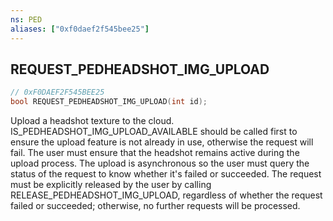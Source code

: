 ```yaml
---
ns: PED
aliases: ["0xf0daef2f545bee25"]
---
```

## REQUEST_PEDHEADSHOT_IMG_UPLOAD

```c
// 0xF0DAEF2F545BEE25
bool REQUEST_PEDHEADSHOT_IMG_UPLOAD(int id);
```

Upload a headshot texture to the cloud. IS_PEDHEADSHOT_IMG_UPLOAD_AVAILABLE should be called first to ensure the upload feature is not already in use, otherwise the request will fail. The user must ensure that the headshot remains active during the upload process. The upload is asynchronous so the user must query the status of the request to know whether it's failed or succeeded. The request must be explicitly released by the user by calling RELEASE_PEDHEADSHOT_IMG_UPLOAD, regardless of whether the request failed or succeeded; otherwise, no further requests will be processed.

